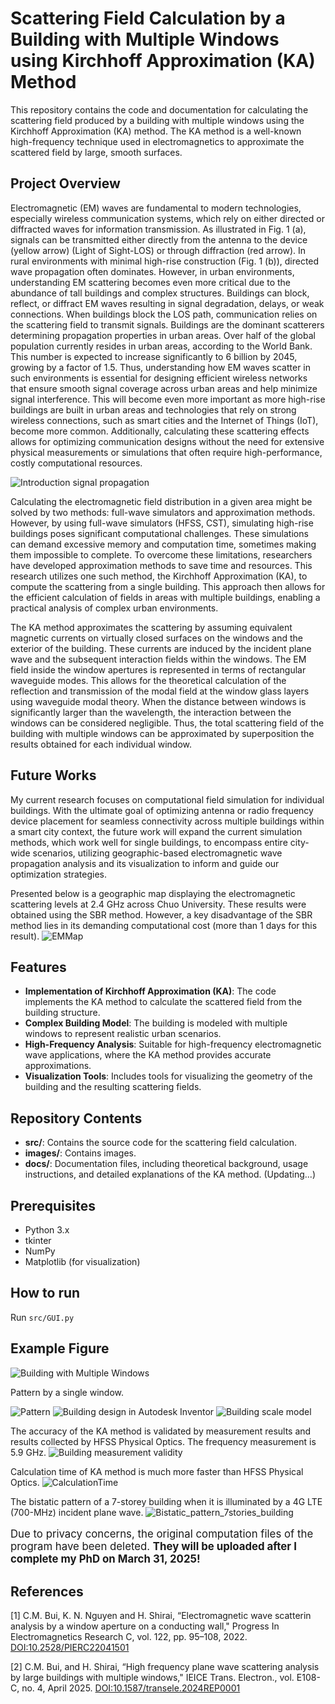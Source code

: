 # Scattering Field Calculation by a Building with Multiple Windows using Kirchhoff Approximation (KA) Method

This repository contains the code and documentation for calculating the scattering field produced by a building with multiple windows using the Kirchhoff Approximation (KA) method.
The KA method is a well-known high-frequency technique used in electromagnetics to approximate the scattered field by large, smooth surfaces.

## Project Overview
Electromagnetic (EM) waves are fundamental to modern technologies, especially wireless communication systems, which rely on either directed or diffracted waves for information transmission.
As illustrated in Fig. 1 (a), signals can be transmitted either directly from the antenna to the device (yellow arrow) (Light of Sight-LOS) or through diffraction (red arrow).
In rural environments with minimal high-rise construction (Fig. 1 (b)), directed wave propagation often dominates.
However, in urban environments, understanding EM scattering becomes even more critical due to the abundance of tall buildings and complex structures.
Buildings can block, reflect, or diffract EM waves resulting in signal degradation, delays, or weak connections. When buildings block the LOS path, communication relies on the scattering field to transmit signals.
Buildings are the dominant scatterers determining propagation properties in urban areas. Over half of the global population currently resides in urban areas, according to the World Bank.
This number is expected to increase significantly to 6 billion by 2045, growing by a factor of 1.5.
Thus, understanding how EM waves scatter in such environments is essential for designing efficient wireless networks that ensure smooth signal coverage across urban areas and help minimize signal interference.
This will become even more important as more high-rise buildings are built in urban areas and technologies that rely on strong wireless connections, such as smart cities and the Internet of Things (IoT), become more common.
Additionally, calculating these scattering effects allows for optimizing communication designs without the need for extensive physical measurements or simulations that often require high-performance, costly computational resources.

![Introduction signal propagation](images/introduction_signal_propagation.png)

Calculating the electromagnetic field distribution in a given area might be solved by two methods: full-wave simulators and approximation methods.
However, by using full-wave simulators (HFSS, CST), simulating high-rise buildings poses significant computational challenges.
These simulations can demand excessive memory and computation time, sometimes making them impossible to complete.
To overcome these limitations, researchers have developed approximation methods to save time and resources.
This research utilizes one such method, the Kirchhoff Approximation (KA), to compute the scattering from a single building.
This approach then allows for the efficient calculation of fields in areas with multiple buildings, enabling a practical analysis of complex urban environments.

The KA method approximates the scattering by assuming equivalent magnetic currents on virtually closed surfaces on the windows and the exterior of the building.
These currents are induced by the incident plane wave and the subsequent interaction fields within the windows.
The EM field inside the window apertures is represented in terms of rectangular waveguide modes.
This allows for the theoretical calculation of the reflection and transmission of the modal field at the window glass layers using waveguide modal theory.
When the distance between windows is significantly larger than the wavelength,
the interaction between the windows can be considered negligible.
Thus, the total scattering field of the building with multiple windows can be approximated by superposition the results obtained for each individual window.

## Future Works

My current research focuses on computational field simulation for individual buildings. 
With the ultimate goal of optimizing antenna or radio frequency device placement for seamless connectivity across multiple buildings within a smart city context, 
the future work will expand the current simulation methods, which work well for single buildings, to encompass entire city-wide scenarios, 
utilizing geographic-based electromagnetic wave propagation analysis and its visualization to inform and guide our optimization strategies.

Presented below is a geographic map displaying the electromagnetic scattering levels at 2.4 GHz across Chuo University.
These results were obtained using the SBR method. However, a key disadvantage of the SBR method lies in its demanding computational cost (more than 1 days for this result).
![EMMap](images/chuo_univ_EMMap_v2.png)

## Features

- **Implementation of Kirchhoff Approximation (KA)**: The code implements the KA method to calculate the scattered field from the building structure.
- **Complex Building Model**: The building is modeled with multiple windows to represent realistic urban scenarios.
- **High-Frequency Analysis**: Suitable for high-frequency electromagnetic wave applications, where the KA method provides accurate approximations.
- **Visualization Tools**: Includes tools for visualizing the geometry of the building and the resulting scattering fields.

## Repository Contents

- **src/**: Contains the source code for the scattering field calculation.
- **images/**: Contains images.
- **docs/**: Documentation files, including theoretical background, usage instructions, and detailed explanations of the KA method. (Updating...)

## Prerequisites

- Python 3.x
- tkinter
- NumPy
- Matplotlib (for visualization)


## How to run
 Run ```src/GUI.py```
 
## Example Figure

![Building with Multiple Windows](images/GUI.png)

Pattern by a single window.

![Pattern](images/pattern.png)
![Building design in Autodesk Inventor](images/building_rect.png)
![Building scale model](images/buildingModel.png)

The accuracy of the KA method is validated by measurement results and results collected by HFSS Physical Optics.
The frequency measurement is 5.9 GHz.
![Building measurement validity](images/validity_measurement.png)

Calculation time of KA method is much more faster than HFSS Physical Optics.
![CalculationTime](images/calculationTime.png)

The bistatic pattern of a 7-storey building when it is illuminated by a 4G LTE (700-MHz) incident plane wave.
![Bistatic_pattern_7stories_building](images/pattern_2.png)

<p style="font-size: larger;">Due to privacy concerns, the original computation files of the program have been deleted. <strong>They will be uploaded after I complete my PhD on March 31, 2025!</strong></p>

## References

<a id="1">[1]</a> 
C.M. Bui, K. N. Nguyen and H. Shirai,
“Electromagnetic wave scatterin analysis by a window aperture on a conducting wall,"
Progress In Electromagnetics Research C, vol. 122, pp. 95–108, 2022.
<a href="https://doi.org/10.2528/PIERC22041501">DOI:10.2528/PIERC22041501</a>

<a id="2">[2]</a> 
C.M. Bui, and H. Shirai,
“High frequency plane wave scattering analysis by large buildings with multiple windows,"
IEICE Trans. Electron., vol. E108-C, no. 4, April 2025.
<a href="https://doi.org/10.1587/transele.2024REP0001">DOI:10.1587/transele.2024REP0001</a>

